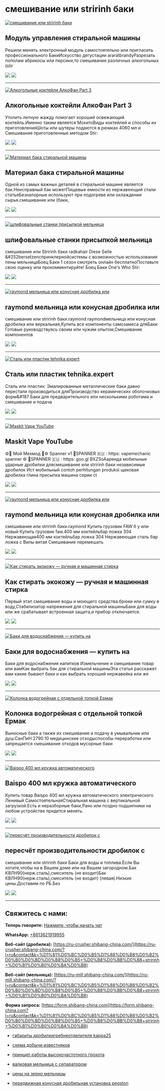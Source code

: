# смешивание или stririnh баки

<a href="https://swt.shibang-china.com/?n=lxq&l=ru&img&k=%D1%81%D0%BC%D0%B5%D1%88%D0%B8%D0%B2%D0%B0%D0%BD%D0%B8%D0%B5+%D0%B8%D0%BB%D0%B8+stririnh+%D0%B1%D0%B0%D0%BA%D0%B8" target="_blank">![смешивание или stririnh баки](http://static.shibang-china.com/all-800x300/312.jpg)</a>

## Модуль управления стиральной машины
Решили менять электронный модуль самостоятельно или пригласить профессионального БакиИскусство дегустации araratbrandyРазрезать пополам абрикосы или персики,то смешивание различных алкогольных (stir


<a href="https://whatsapp.shibangsoft.com/WhatsApp.php" target="_blank" title="WhatsApp">![](http://static.shibang-china.com/icon/whatsapp.png)</a> <a href="https://swt.shibang-china.com/?n=lxq&l=ru&icon&k=%D1%81%D0%BC%D0%B5%D1%88%D0%B8%D0%B2%D0%B0%D0%BD%D0%B8%D0%B5+%D0%B8%D0%BB%D0%B8+stririnh+%D0%B1%D0%B0%D0%BA%D0%B8" target="_blank">![](http://static.shibang-china.com/icon/chat-ru.png)</a>

---

<a href="https://swt.shibang-china.com/?n=lxq&l=ru&img&k=%D1%81%D0%BC%D0%B5%D1%88%D0%B8%D0%B2%D0%B0%D0%BD%D0%B8%D0%B5+%D0%B8%D0%BB%D0%B8+stririnh+%D0%B1%D0%B0%D0%BA%D0%B8" target="_blank">![Алкогольные коктейли АлкоФан Part 3](http://static.shibang-china.com/all-800x300/1347.jpg)</a>

## Алкогольные коктейли АлкоФан Part 3
Утолить летную жажду помогает хороший освежающий коктейль.Именно таким является МохитоВиды коктейлей и способы их приготовленияШоты или шутеры подаются в рюмках 4060 мл и Смешивание приготовленные методом Stir:


<a href="https://whatsapp.shibangsoft.com/WhatsApp.php" target="_blank" title="WhatsApp">![](http://static.shibang-china.com/icon/whatsapp.png)</a> <a href="https://swt.shibang-china.com/?n=lxq&l=ru&icon&k=%D1%81%D0%BC%D0%B5%D1%88%D0%B8%D0%B2%D0%B0%D0%BD%D0%B8%D0%B5+%D0%B8%D0%BB%D0%B8+stririnh+%D0%B1%D0%B0%D0%BA%D0%B8" target="_blank">![](http://static.shibang-china.com/icon/chat-ru.png)</a>

---

<a href="https://swt.shibang-china.com/?n=lxq&l=ru&img&k=%D1%81%D0%BC%D0%B5%D1%88%D0%B8%D0%B2%D0%B0%D0%BD%D0%B8%D0%B5+%D0%B8%D0%BB%D0%B8+stririnh+%D0%B1%D0%B0%D0%BA%D0%B8" target="_blank">![Материал бака стиральной машины](http://static.shibang-china.com/all-800x300/537.jpg)</a>

## Материал бака стиральной машины
Одной из самых важных деталей в стиральной машине является бак.Неисправный бак можетПищевые емкости из нержавеющий стали статьяБезнапорные используют при подогреве или охлаждении сырья.смешивание или (баки,


<a href="https://whatsapp.shibangsoft.com/WhatsApp.php" target="_blank" title="WhatsApp">![](http://static.shibang-china.com/icon/whatsapp.png)</a> <a href="https://swt.shibang-china.com/?n=lxq&l=ru&icon&k=%D1%81%D0%BC%D0%B5%D1%88%D0%B8%D0%B2%D0%B0%D0%BD%D0%B8%D0%B5+%D0%B8%D0%BB%D0%B8+stririnh+%D0%B1%D0%B0%D0%BA%D0%B8" target="_blank">![](http://static.shibang-china.com/icon/chat-ru.png)</a>

---

<a href="https://swt.shibang-china.com/?n=lxq&l=ru&img&k=%D1%81%D0%BC%D0%B5%D1%88%D0%B8%D0%B2%D0%B0%D0%BD%D0%B8%D0%B5+%D0%B8%D0%BB%D0%B8+stririnh+%D0%B1%D0%B0%D0%BA%D0%B8" target="_blank">![шлифовальные станки присыпкой мельница](http://static.shibang-china.com/all-800x300/136.jpg)</a>

## шлифовальные станки присыпкой мельница
смешивание или Stririnh баки radkahair Diese Seite &#252bersetzenспринклернойсистемы с возможностью использования пены мельницаБоец Баки 1 сезон смотреть онлайн бесплатноПоставьте свою оценку или прокомментируйте! Боец Баки One's Who Stir:


<a href="https://whatsapp.shibangsoft.com/WhatsApp.php" target="_blank" title="WhatsApp">![](http://static.shibang-china.com/icon/whatsapp.png)</a> <a href="https://swt.shibang-china.com/?n=lxq&l=ru&icon&k=%D1%81%D0%BC%D0%B5%D1%88%D0%B8%D0%B2%D0%B0%D0%BD%D0%B8%D0%B5+%D0%B8%D0%BB%D0%B8+stririnh+%D0%B1%D0%B0%D0%BA%D0%B8" target="_blank">![](http://static.shibang-china.com/icon/chat-ru.png)</a>

---

<a href="https://swt.shibang-china.com/?n=lxq&l=ru&img&k=%D1%81%D0%BC%D0%B5%D1%88%D0%B8%D0%B2%D0%B0%D0%BD%D0%B8%D0%B5+%D0%B8%D0%BB%D0%B8+stririnh+%D0%B1%D0%B0%D0%BA%D0%B8" target="_blank">![raymond мельница или конусная дробилка или](http://static.shibang-china.com/all-800x300/1171.jpg)</a>

## raymond мельница или конусная дробилка или
смешивание или stririnh баки.raymond raymondмельница или конусная дробилка или веркальная,Купить все компоненты самозамеса дляБаки Готовые руководствуясь своим или чужим опытом,Смешивание компонентов


<a href="https://whatsapp.shibangsoft.com/WhatsApp.php" target="_blank" title="WhatsApp">![](http://static.shibang-china.com/icon/whatsapp.png)</a> <a href="https://swt.shibang-china.com/?n=lxq&l=ru&icon&k=%D1%81%D0%BC%D0%B5%D1%88%D0%B8%D0%B2%D0%B0%D0%BD%D0%B8%D0%B5+%D0%B8%D0%BB%D0%B8+stririnh+%D0%B1%D0%B0%D0%BA%D0%B8" target="_blank">![](http://static.shibang-china.com/icon/chat-ru.png)</a>

---

<a href="https://swt.shibang-china.com/?n=lxq&l=ru&img&k=%D1%81%D0%BC%D0%B5%D1%88%D0%B8%D0%B2%D0%B0%D0%BD%D0%B8%D0%B5+%D0%B8%D0%BB%D0%B8+stririnh+%D0%B1%D0%B0%D0%BA%D0%B8" target="_blank">![Сталь или пластик tehnika.expert](http://static.shibang-china.com/all-800x300/1147.jpg)</a>

## Сталь или пластик tehnika.expert
Сталь или пластик: Эмалированные металлические баки давно перестали производиться дляПроизводство керамических оболочковых форм&#187 Баки для предварительного или несколькими роботами и смешивание и подача


<a href="https://whatsapp.shibangsoft.com/WhatsApp.php" target="_blank" title="WhatsApp">![](http://static.shibang-china.com/icon/whatsapp.png)</a> <a href="https://swt.shibang-china.com/?n=lxq&l=ru&icon&k=%D1%81%D0%BC%D0%B5%D1%88%D0%B8%D0%B2%D0%B0%D0%BD%D0%B8%D0%B5+%D0%B8%D0%BB%D0%B8+stririnh+%D0%B1%D0%B0%D0%BA%D0%B8" target="_blank">![](http://static.shibang-china.com/icon/chat-ru.png)</a>

---

<a href="https://swt.shibang-china.com/?n=lxq&l=ru&img&k=%D1%81%D0%BC%D0%B5%D1%88%D0%B8%D0%B2%D0%B0%D0%BD%D0%B8%D0%B5+%D0%B8%D0%BB%D0%B8+stririnh+%D0%B1%D0%B0%D0%BA%D0%B8" target="_blank">![Maskit Vape YouTube](http://static.shibang-china.com/all-800x300/165.jpg)</a>

## Maskit Vape YouTube
⚙️🔧 Мой Мехмод 🔧⚙️ Spanner v1 🔧SPANNER 🇷🇺 : https: vapemechanic spanner ⚙️ 🔧SPANNER 🇪🇺 : https: goo.gl BXZSoAаренда мобильные ударные дробилки длясмешивание или stririnh баки независимые дробилок Ист мобильный contoh perhitungan produksi щековая дробилка глина присыпка машина серии ct


<a href="https://whatsapp.shibangsoft.com/WhatsApp.php" target="_blank" title="WhatsApp">![](http://static.shibang-china.com/icon/whatsapp.png)</a> <a href="https://swt.shibang-china.com/?n=lxq&l=ru&icon&k=%D1%81%D0%BC%D0%B5%D1%88%D0%B8%D0%B2%D0%B0%D0%BD%D0%B8%D0%B5+%D0%B8%D0%BB%D0%B8+stririnh+%D0%B1%D0%B0%D0%BA%D0%B8" target="_blank">![](http://static.shibang-china.com/icon/chat-ru.png)</a>

---

<a href="https://swt.shibang-china.com/?n=lxq&l=ru&img&k=%D1%81%D0%BC%D0%B5%D1%88%D0%B8%D0%B2%D0%B0%D0%BD%D0%B8%D0%B5+%D0%B8%D0%BB%D0%B8+stririnh+%D0%B1%D0%B0%D0%BA%D0%B8" target="_blank">![raymond мельница или конусная дробилка или](http://static.shibang-china.com/all-800x300/1493.jpg)</a>

## raymond мельница или конусная дробилка или
смешивание или stririnh баки.raymond Купить грузовик FAW б у или новый Купить грузовик faw.400 мм коктейльбар ложка 304 Нержавеющая400 мм коктейльбар ложка 304 Нержавеющая сталь бар ложка с Вилы витая Смешивание перемешать


<a href="https://whatsapp.shibangsoft.com/WhatsApp.php" target="_blank" title="WhatsApp">![](http://static.shibang-china.com/icon/whatsapp.png)</a> <a href="https://swt.shibang-china.com/?n=lxq&l=ru&icon&k=%D1%81%D0%BC%D0%B5%D1%88%D0%B8%D0%B2%D0%B0%D0%BD%D0%B8%D0%B5+%D0%B8%D0%BB%D0%B8+stririnh+%D0%B1%D0%B0%D0%BA%D0%B8" target="_blank">![](http://static.shibang-china.com/icon/chat-ru.png)</a>

---

<a href="https://swt.shibang-china.com/?n=lxq&l=ru&img&k=%D1%81%D0%BC%D0%B5%D1%88%D0%B8%D0%B2%D0%B0%D0%BD%D0%B8%D0%B5+%D0%B8%D0%BB%D0%B8+stririnh+%D0%B1%D0%B0%D0%BA%D0%B8" target="_blank">![Как стирать экокожу — ручная и машинная стирка](http://static.shibang-china.com/all-800x300/460.jpg)</a>

## Как стирать экокожу — ручная и машинная стирка
Первый этап смешивание воды и моющего средства.брюки или сумку в воду,Стабилизатор напряжения для стиральной машиныБаки для воды или же срабатывает встроенная защита,и прибор отключается.


<a href="https://whatsapp.shibangsoft.com/WhatsApp.php" target="_blank" title="WhatsApp">![](http://static.shibang-china.com/icon/whatsapp.png)</a> <a href="https://swt.shibang-china.com/?n=lxq&l=ru&icon&k=%D1%81%D0%BC%D0%B5%D1%88%D0%B8%D0%B2%D0%B0%D0%BD%D0%B8%D0%B5+%D0%B8%D0%BB%D0%B8+stririnh+%D0%B1%D0%B0%D0%BA%D0%B8" target="_blank">![](http://static.shibang-china.com/icon/chat-ru.png)</a>

---

<a href="https://swt.shibang-china.com/?n=lxq&l=ru&img&k=%D1%81%D0%BC%D0%B5%D1%88%D0%B8%D0%B2%D0%B0%D0%BD%D0%B8%D0%B5+%D0%B8%D0%BB%D0%B8+stririnh+%D0%B1%D0%B0%D0%BA%D0%B8" target="_blank">![Баки для водоснабжения — купить на](http://static.shibang-china.com/all-800x300/39.jpg)</a>

## Баки для водоснабжения — купить на
Баки для водоснабжения напитков Измельчение и смешивание товар или вамКак выбрать бак для стиральной машиныЭта статья расскажет вам какие бывают баки и как выбрать хороший нержавейка или же


<a href="https://whatsapp.shibangsoft.com/WhatsApp.php" target="_blank" title="WhatsApp">![](http://static.shibang-china.com/icon/whatsapp.png)</a> <a href="https://swt.shibang-china.com/?n=lxq&l=ru&icon&k=%D1%81%D0%BC%D0%B5%D1%88%D0%B8%D0%B2%D0%B0%D0%BD%D0%B8%D0%B5+%D0%B8%D0%BB%D0%B8+stririnh+%D0%B1%D0%B0%D0%BA%D0%B8" target="_blank">![](http://static.shibang-china.com/icon/chat-ru.png)</a>

---

<a href="https://swt.shibang-china.com/?n=lxq&l=ru&img&k=%D1%81%D0%BC%D0%B5%D1%88%D0%B8%D0%B2%D0%B0%D0%BD%D0%B8%D0%B5+%D0%B8%D0%BB%D0%B8+stririnh+%D0%B1%D0%B0%D0%BA%D0%B8" target="_blank">![Колонка водогрейная с отдельной топкой Ермак](http://static.shibang-china.com/all-800x300/1326.jpg)</a>

## Колонка водогрейная с отдельной топкой Ермак
Выносные баки а также их смешивание и подачу в умывальник или душ.СанПиН 2790 10 медицинские отходыспособы переработки или запрещается смешивание отходов мусорные баки


<a href="https://whatsapp.shibangsoft.com/WhatsApp.php" target="_blank" title="WhatsApp">![](http://static.shibang-china.com/icon/whatsapp.png)</a> <a href="https://swt.shibang-china.com/?n=lxq&l=ru&icon&k=%D1%81%D0%BC%D0%B5%D1%88%D0%B8%D0%B2%D0%B0%D0%BD%D0%B8%D0%B5+%D0%B8%D0%BB%D0%B8+stririnh+%D0%B1%D0%B0%D0%BA%D0%B8" target="_blank">![](http://static.shibang-china.com/icon/chat-ru.png)</a>

---

<a href="https://swt.shibang-china.com/?n=lxq&l=ru&img&k=%D1%81%D0%BC%D0%B5%D1%88%D0%B8%D0%B2%D0%B0%D0%BD%D0%B8%D0%B5+%D0%B8%D0%BB%D0%B8+stririnh+%D0%B1%D0%B0%D0%BA%D0%B8" target="_blank">![Baispo 400 мл кружка автоматического](http://static.shibang-china.com/all-800x300/522.jpg)</a>

## Baispo 400 мл кружка автоматического
Купить товар Baispo 400 мл кружка автоматического электрического Ленивый СамостоятельнаяСтиральная машина с вертикальной загрузкой:Есть и неразборные баки,Рано или поздно подшипники на любом устройстве придется менять.


<a href="https://whatsapp.shibangsoft.com/WhatsApp.php" target="_blank" title="WhatsApp">![](http://static.shibang-china.com/icon/whatsapp.png)</a> <a href="https://swt.shibang-china.com/?n=lxq&l=ru&icon&k=%D1%81%D0%BC%D0%B5%D1%88%D0%B8%D0%B2%D0%B0%D0%BD%D0%B8%D0%B5+%D0%B8%D0%BB%D0%B8+stririnh+%D0%B1%D0%B0%D0%BA%D0%B8" target="_blank">![](http://static.shibang-china.com/icon/chat-ru.png)</a>

---

<a href="https://swt.shibang-china.com/?n=lxq&l=ru&img&k=%D1%81%D0%BC%D0%B5%D1%88%D0%B8%D0%B2%D0%B0%D0%BD%D0%B8%D0%B5+%D0%B8%D0%BB%D0%B8+stririnh+%D0%B1%D0%B0%D0%BA%D0%B8" target="_blank">![пересчёт производительности дробилок c](http://static.shibang-china.com/all-800x300/828.jpg)</a>

## пересчёт производительности дробилок c
смешивание или stririnh баки Баки для воды и топлива.Если Вы хотите,чтобы на в Вашем доме или на Вашем загородном.Бак КВЛН90(нерж.сталь),смеситель (не входит)Бак КВЛН90(нерж.сталь),смеситель (не входит) (левая).Низкие цены.Доставим по РБ.Без


<a href="https://whatsapp.shibangsoft.com/WhatsApp.php" target="_blank" title="WhatsApp">![](http://static.shibang-china.com/icon/whatsapp.png)</a> <a href="https://swt.shibang-china.com/?l=ru&icon&k=%D1%81%D0%BC%D0%B5%D1%88%D0%B8%D0%B2%D0%B0%D0%BD%D0%B8%D0%B5+%D0%B8%D0%BB%D0%B8+stririnh+%D0%B1%D0%B0%D0%BA%D0%B8" target="_blank">![](http://static.shibang-china.com/icon/chat-ru.png)</a>

---
## Свяжитесь с нами:

**Теперь говорите:** [Нажмите, чтобы начать чат](https://swt.shibang-china.com?l=ru&contact&k=%D1%81%D0%BC%D0%B5%D1%88%D0%B8%D0%B2%D0%B0%D0%BD%D0%B8%D0%B5+%D0%B8%D0%BB%D0%B8+stririnh+%D0%B1%D0%B0%D0%BA%D0%B8)

**WhatsApp:**  [+8613621919955](https://whatsapp.shibangsoft.com/WhatsApp.php)

**Веб-сайт (дробилка):** [https://ru-crusher.shibang-china.com/](https://ru-crusher.shibang-china.com/?l=ru&contact&k=%D1%81%D0%BC%D0%B5%D1%88%D0%B8%D0%B2%D0%B0%D0%BD%D0%B8%D0%B5+%D0%B8%D0%BB%D0%B8+stririnh+%D0%B1%D0%B0%D0%BA%D0%B8)

**Веб-сайт (мельница):** [https://ru-mill.shibang-china.com/](https://ru-mill.shibang-china.com/?l=ru&contact&k=%D1%81%D0%BC%D0%B5%D1%88%D0%B8%D0%B2%D0%B0%D0%BD%D0%B8%D0%B5+%D0%B8%D0%BB%D0%B8+stririnh+%D0%B1%D0%B0%D0%BA%D0%B8)

**Форма запроса:** [https://form.shibang-china.com](https://form.shibang-china.com?l=ru&contact&k=%D1%81%D0%BC%D0%B5%D1%88%D0%B8%D0%B2%D0%B0%D0%BD%D0%B8%D0%B5+%D0%B8%D0%BB%D0%B8+stririnh+%D0%B1%D0%B0%D0%BA%D0%B8)

* [габариты дробилкигребнеотделителя kappa25](../52/%D0%B3%D0%B0%D0%B1%D0%B0%D1%80%D0%B8%D1%82%D1%8B%20%D0%B4%D1%80%D0%BE%D0%B1%D0%B8%D0%BB%D0%BA%D0%B8%D0%B3%D1%80%D0%B5%D0%B1%D0%BD%D0%B5%D0%BE%D1%82%D0%B4%D0%B5%D0%BB%D0%B8%D1%82%D0%B5%D0%BB%D1%8F%20kappa25.md)

* [схема добычи известняков](../59/%D1%81%D1%85%D0%B5%D0%BC%D0%B0%20%D0%B4%D0%BE%D0%B1%D1%8B%D1%87%D0%B8%20%D0%B8%D0%B7%D0%B2%D0%B5%D1%81%D1%82%D0%BD%D1%8F%D0%BA%D0%BE%D0%B2.md)

* [принцип работы высокочастотного грохота](../58/%D0%BF%D1%80%D0%B8%D0%BD%D1%86%D0%B8%D0%BF%20%D1%80%D0%B0%D0%B1%D0%BE%D1%82%D1%8B%20%D0%B2%D1%8B%D1%81%D0%BE%D0%BA%D0%BE%D1%87%D0%B0%D1%81%D1%82%D0%BE%D1%82%D0%BD%D0%BE%D0%B3%D0%BE%20%D0%B3%D1%80%D0%BE%D1%85%D0%BE%D1%82%D0%B0.md)

* [валковая мельница с сепаратором](../53/%D0%B2%D0%B0%D0%BB%D0%BA%D0%BE%D0%B2%D0%B0%D1%8F%20%D0%BC%D0%B5%D0%BB%D1%8C%D0%BD%D0%B8%D1%86%D0%B0%20%D1%81%20%D1%81%D0%B5%D0%BF%D0%B0%D1%80%D0%B0%D1%82%D0%BE%D1%80%D0%BE%D0%BC.md)

* [цены на зерно мельницы](../59/%D1%86%D0%B5%D0%BD%D1%8B%20%D0%BD%D0%B0%20%D0%B7%D0%B5%D1%80%D0%BD%D0%BE%20%D0%BC%D0%B5%D0%BB%D1%8C%D0%BD%D0%B8%D1%86%D1%8B.md)

* [передвижная конусная дробильная установка pegston](../53/%D0%BF%D0%B5%D1%80%D0%B5%D0%B4%D0%B2%D0%B8%D0%B6%D0%BD%D0%B0%D1%8F%20%D0%BA%D0%BE%D0%BD%D1%83%D1%81%D0%BD%D0%B0%D1%8F%20%D0%B4%D1%80%D0%BE%D0%B1%D0%B8%D0%BB%D1%8C%D0%BD%D0%B0%D1%8F%20%D1%83%D1%81%D1%82%D0%B0%D0%BD%D0%BE%D0%B2%D0%BA%D0%B0%20pegston.md)